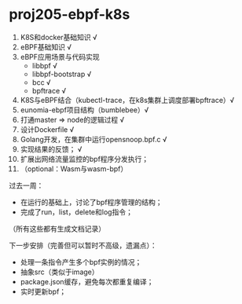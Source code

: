 # proj205-ebpf-k8s

1. K8S和docker基础知识 							√  
2. eBPF基础知识 								          √
3. eBPF应用场景与代码实现
    - libbpf                                                  √
    - libbpf-bootstrap                               √
    - bcc                                                       √
    - bpftrace                                              √
4. K8S与eBPF结合（kubectl-trace，在k8s集群上调度部署bpftrace）√
5. eunomia-ebpf项目结构（bumblebee）√
6. 打通master => node的逻辑过程              √
7. 设计Dockerfile                                           √
8. Golang开发，在集群中运行opensnoop.bpf.c √
9. 实现结果的反馈；                                       √
10. 扩展出网络流量监控的bpf程序分发执行；
11. （optional：Wasm与wasm-bpf）

过去一周：

- 在运行的基础上，讨论了bpf程序管理的结构；
- 完成了run，list，delete和log指令；

（所有这些都有生成文档记录）

下一步安排（完善但可以暂时不高级，遗漏点）：

- 处理一条指令产生多个bpf实例的情况；
- 抽象src（类似于image）
- package.json缓存，避免每次都重复编译；
- 实时更新bpf；
